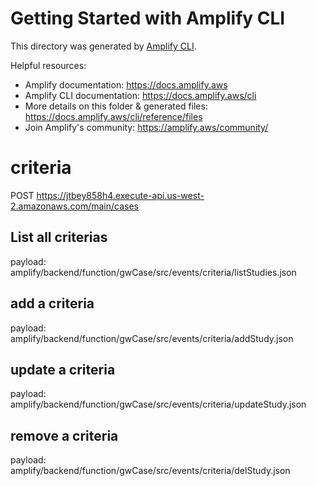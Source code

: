 # Getting Started with Amplify CLI
This directory was generated by [Amplify CLI](https://docs.amplify.aws/cli).

Helpful resources:
- Amplify documentation: https://docs.amplify.aws
- Amplify CLI documentation: https://docs.amplify.aws/cli
- More details on this folder & generated files: https://docs.amplify.aws/cli/reference/files
- Join Amplify's community: https://amplify.aws/community/

# criteria
POST https://jtbey858h4.execute-api.us-west-2.amazonaws.com/main/cases

## List all criterias
payload: amplify/backend/function/gwCase/src/events/criteria/listStudies.json

## add a criteria
payload: amplify/backend/function/gwCase/src/events/criteria/addStudy.json

## update a criteria
payload: amplify/backend/function/gwCase/src/events/criteria/updateStudy.json

## remove a criteria
payload: amplify/backend/function/gwCase/src/events/criteria/delStudy.json